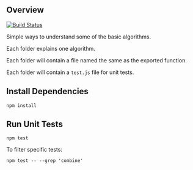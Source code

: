 ## Overview

[![Build Status](https://travis-ci.org/ysmood/algorithm.svg)](https://travis-ci.org/ysmood/algorithm)

Simple ways to understand some of the basic algorithms.

Each folder explains one algorithm.

Each folder will contain a file named the same as the exported function.

Each folder will contain a `test.js` file for unit tests.

## Install Dependencies

`npm install`

## Run Unit Tests

`npm test`

To filter specific tests:

`npm test -- --grep 'combine'`
